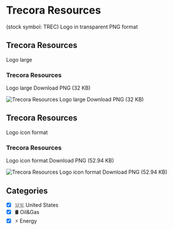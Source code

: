 # Trecora Resources
 (stock symbol: TREC) Logo in transparent PNG format

## Trecora Resources
 Logo large

### Trecora Resources
 Logo large Download PNG (32 KB)

![Trecora Resources
 Logo large Download PNG (32 KB)](/img/orig/TREC_BIG-06b06a91.png)

## Trecora Resources
 Logo icon format

### Trecora Resources
 Logo icon format Download PNG (52.94 KB)

![Trecora Resources
 Logo icon format Download PNG (52.94 KB)](/img/orig/TREC-bd636b98.png)



## Categories
- [x] 🇺🇸 United States
- [x] 🛢 Oil&Gas
- [x] ⚡ Energy
